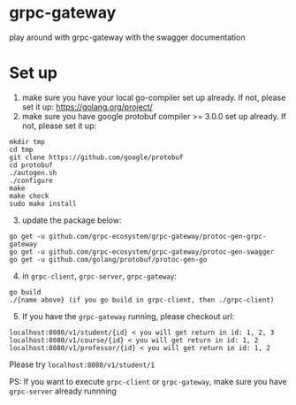 # grpc-gateway
play around with grpc-gateway with the swagger documentation

# Set up
1. make sure you have your local go-compiler set up already. If not, please set it up: https://golang.org/project/
2. make sure you have google protobuf compiler >= 3.0.0 set up already. If not, please set it up:
```
mkdir tmp
cd tmp
git clone https://github.com/google/protobuf
cd protobuf
./autogen.sh
./configure
make
make check
sudo make install
```
3. update the package below:
```
go get -u github.com/grpc-ecosystem/grpc-gateway/protoc-gen-grpc-gateway
go get -u github.com/grpc-ecosystem/grpc-gateway/protoc-gen-swagger
go get -u github.com/golang/protobuf/protoc-gen-go
```
4. in `grpc-client`, `grpc-server`, `grpc-gateway`:
```
go build
./{name above} (if you go build in grpc-client, then ./grpc-client)
```
5. If you have the `grpc-gateway` running, please checkout url:
```
localhost:8080/v1/student/{id} < you will get return in id: 1, 2, 3
localhost:8080/v1/course/{id} < you will get return in id: 1, 2
localhost:8080/v1/professor/{id} < you will get return in id: 1, 2
```
Please try `localhost:8080/v1/student/1`


PS: If you want to execute `grpc-client` or `grpc-gateway`, make sure you have `grpc-server` already runnning